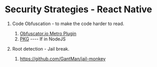 # Security Strategies - React Native

1. Code Obfuscation - to make the code harder to read.
    1. [Obfuscator.io Metro Plugin](https://www.npmjs.com/package/obfuscator-io-metro-plugin)
    2. [PKG](https://github.com/vercel/pkg) ---- If in NodeJS

2. Root detection - Jail break.
    1. https://github.com/GantMan/jail-monkey
